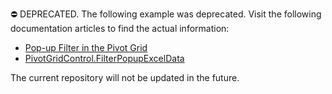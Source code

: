 ⛔ DEPRECATED. The following example was deprecated. Visit the following documentation articles to find the actual information:

- [Pop-up Filter in the Pivot Grid](https://docs.devexpress.com/WindowsForms/8554/controls-and-libraries/pivot-grid/data-shaping/filtering/pop-up-filter)
- [PivotGridControl.FilterPopupExcelData](https://docs.devexpress.com/WindowsForms/DevExpress.XtraPivotGrid.PivotGridControl.FilterPopupExcelData)

The current repository will not be updated in the future.